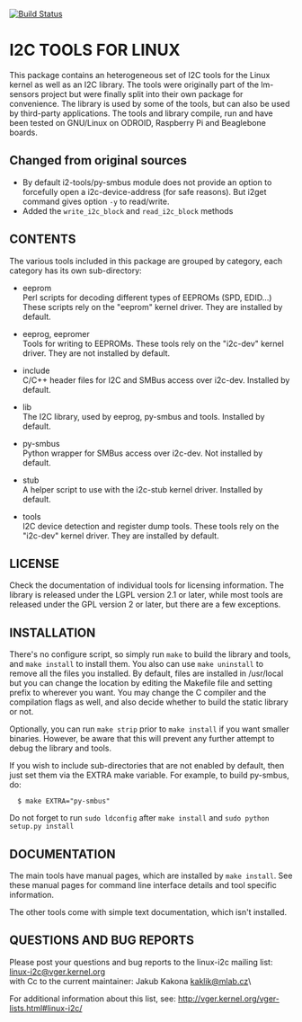 [![Build Status](https://travis-ci.org/MLAB-project/i2c-tools.svg?branch=master)](https://travis-ci.org/MLAB-project/i2c-tools)

I2C TOOLS FOR LINUX
===================

This package contains an heterogeneous set of I2C tools for the Linux kernel
as well as an I2C library. The tools were originally part of the lm-sensors
project but were finally split into their own package for convenience. The
library is used by some of the tools, but can also be used by third-party
applications. The tools and library compile, run and have been tested on
GNU/Linux on ODROID, Raspberry Pi and Beaglebone boards.

## Changed from original sources
 * By default i2-tools/py-smbus module does not provide an option to forcefully open a i2c-device-address (for safe reasons). But i2get command gives option `-y` to read/write.
 * Added the `write_i2c_block` and `read_i2c_block` methods



CONTENTS
--------

The various tools included in this package are grouped by category, each
category has its own sub-directory:

* eeprom\
  Perl scripts for decoding different types of EEPROMs (SPD, EDID...) These
  scripts rely on the "eeprom" kernel driver. They are installed by default.

* eeprog, eepromer\
  Tools for writing to EEPROMs. These tools rely on the "i2c-dev" kernel
  driver. They are not installed by default.

* include\
  C/C++ header files for I2C and SMBus access over i2c-dev. Installed by
  default.

* lib\
  The I2C library, used by eeprog, py-smbus and tools. Installed by
  default.

* py-smbus\
  Python wrapper for SMBus access over i2c-dev. Not installed by default.

* stub\
  A helper script to use with the i2c-stub kernel driver. Installed by
  default.

* tools\
  I2C device detection and register dump tools. These tools rely on the
  "i2c-dev" kernel driver. They are installed by default.


LICENSE
-------

Check the documentation of individual tools for licensing information.
The library is released under the LGPL version 2.1 or later, while most
tools are released under the GPL version 2 or later, but there are a few
exceptions.


INSTALLATION
------------

There's no configure script, so simply run `make` to build the library and
tools, and `make install` to install them. You also can use `make uninstall`
to remove all the files you installed. By default, files are installed in
/usr/local but you can change the location by editing the Makefile file and
setting prefix to wherever you want. You may change the C compiler and the
compilation flags as well, and also decide whether to build the static
library or not.

Optionally, you can run `make strip` prior to `make install` if you want
smaller binaries. However, be aware that this will prevent any further
attempt to debug the library and tools.

If you wish to include sub-directories that are not enabled by default, then
just set them via the EXTRA make variable. For example, to build py-smbus,
do:
```
  $ make EXTRA="py-smbus"
```

Do not forget to run `sudo ldconfig` after `make install` and `sudo python setup.py install`

DOCUMENTATION
-------------

The main tools have manual pages, which are installed by `make install`.
See these manual pages for command line interface details and tool specific
information.

The other tools come with simple text documentation, which isn't installed.


QUESTIONS AND BUG REPORTS
-------------------------

Please post your questions and bug reports to the linux-i2c mailing list: linux-i2c@vger.kernel.org\
with Cc to the current maintainer: Jakub Kakona <kaklik@mlab.cz>\

For additional information about this list, see:
  http://vger.kernel.org/vger-lists.html#linux-i2c/
